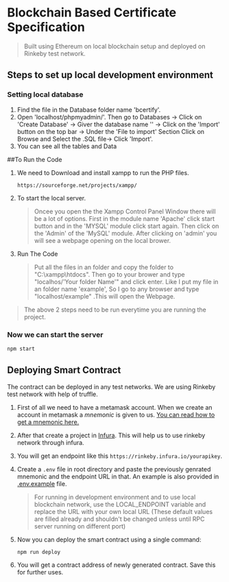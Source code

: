 # Blockchain Based Certificate Specification
>Built using Ethereum on local blockchain setup and deployed on Rinkeby test network.

## Steps to set up local development environment
### Setting local database
1. Find the file in the Database folder name 'bcertify'.
2. Open 'localhost/phpmyadmin/'. Then go to Databases -> Click on 'Create Database' -> Giver the database  name '' -> Click on the 'Import' button on the top bar -> Under the 'File to import' Section Click on Browse and Select the .SQL file-> Click 'Import'.
3. You can see all the tables and Data

##To Run the Code
1. We need to Download and install xampp to run the PHP files.

   ```
   https://sourceforge.net/projects/xampp/
   ```


2. To start the local server.

   > Oncee you open the the Xampp Control Panel Window there will be a lot of options. First in the module name 'Apache' click start button and in the 'MYSQL' module click start again. Then click on the 'Admin' of the 'MySQL' module. After clicking on 'admin' you will see a webpage opening on the local brower.
  

  
3. Run The Code
   >Put all the files in an folder and copy the folder to "C:\xampp\htdocs". Then go to your brower and type "localhos/'Your folder Name'" and click enter. Like I put my file in an folder name 'example', So I go to any browser and type "localhost/example" .This will open the Webpage.


> The above 2 steps need to be run everytime you are running the project.




### Now we can start the server

```bash
npm start
```

## Deploying Smart Contract

The contract can be deployed in any test networks. We are using Rinkeby test network with help of truffle.

1. First of all we need to have a metamask account. When we create an account in metamask a _mnemonic_ is given to us. [You can read how to get a mnemonic here.](https://support.dex.top/hc/en-us/articles/360004125614-How-to-Create-Mnemonic-Phrase-with-MetaMask-)

1. After that create a project in [Infura](https://infura.io). This will help us to use rinkeby network through infura.

1. You will get an endpoint like this `https://rinkeby.infura.io/yourapikey`.

1. Create a `.env` file in root directory and paste the previously genrated mnemonic and the endpoint URL in that. An example is also provided in [.env.example](./.env.example) file.

   > For running in development environment and to use local blockchain network, use the LOCAL_ENDPOINT variable and replace the URL with your own local URL (These default values are filled already and shouldn't be changed unless until RPC server running on different port)

1. Now you can deploy the smart contract using a single command:

   ```BASH
   npm run deploy
   ```

1. You will get a contract address of newly generated contract. Save this for further uses.

